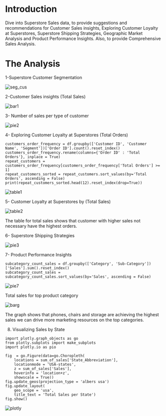 # Introduction
Dive into Superstore Sales data, to provide suggestions and recommendations for Customer Sales insights, Exploring Customer Loyalty at Superstores, Superstore Shipping Strategies,  Geographic Market Analysis and Product Performance Insights. Also, to provide Comprehensive Sales Analysis.

# The Analysis
1-Superstore Customer Segmentation

![seg_cus](pie.png)

2-Customer Sales insights (Total Sales)

![bar1](bar.png)

3- Number of sales per type of customer

![pie2](pie2.png)

4- Exploring Customer Loyalty at Superstores (Total Orders)

```
customers_order_frequency = df.groupby(['Customer ID', 'Customer Name', 'Segment'])['Order ID'].count().reset_index()
customers_order_frequency.rename(columns={'Order ID' : 'Total Orders'}, inplace = True)
repeat_customers = customers_order_frequency[customers_order_frequency['Total Orders'] >= 1]
repeat_customers_sorted = repeat_customers.sort_values(by='Total Orders', ascending = False)
print(repeat_customers_sorted.head(12).reset_index(drop=True))
```

![table1](Capture2222.PNG)

5- Customer Loyalty at Superstores by (Total Sales)

![table2](Capture2222.PNG)

The table for total sales shows that customer with higher sales not necessary have the highest orders.

6- Superstore Shipping Strategies

![pie3](pie3.png)

7- Product Performance Insights
```
subcategory_count_sales = df.groupby(['Category', 'Sub-Category'])['Sales'].sum().reset_index()
subcategory_count_sales = subcategory_count_sales.sort_values(by='Sales', ascending = False)
```

![pie7](pie4.png)

Total sales for top product category

![barg](bar2.png)

The graph shows that phones, chairs and storage are achieving the highest sales we can drive more marketing resources on the top categories.

8. Visualizing Sales by State

```
import plotly.graph_objects as go
from plotly.subplots import make_subplots
import plotly.io as pio

fig  = go.Figure(data=go.Choropleth( 
    locations = sum_of_sales['State_Abbreviation'],
    locationmode = 'USA-states',
    z = sum_of_sales['Sales'],
    hoverinfo = 'location+z',
    showscale = True))
fig.update_geos(projection_type = 'albers usa')
fig.update_layout(
    geo_scope = 'usa',
    title_text = 'Total Sales per State')
fig.show()
```
![plotly](newplot.png)







